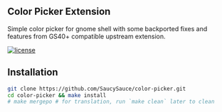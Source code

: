 ## Color Picker Extension

Simple color picker for gnome shell with some backported fixes and features from GS40+ compatible upstream extension.

[![license]](/LICENSE)
</br>

## Installation

```bash
git clone https://github.com/SaucySauce/color-picker.git
cd color-picker && make install
# make mergepo # for translation, run `make clean` later to clean
```
[license]:https://img.shields.io/badge/license-GPLv3-green.svg

